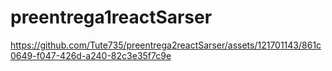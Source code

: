 # preentrega1reactSarser





https://github.com/Tute735/preentrega2reactSarser/assets/121701143/861c0649-f047-426d-a240-82c3e35f7c9e


